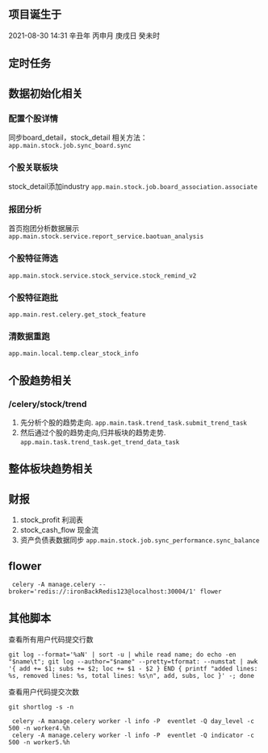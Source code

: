## 项目诞生于
2021-08-30 14:31
辛丑年 丙申月 庚戌日 癸未时

## 定时任务

## 数据初始化相关
### 配置个股详情
同步board_detail，stock_detail
相关方法：`app.main.stock.job.sync_board.sync`

### 个股关联板块
stock_detail添加industry
`app.main.stock.job.board_association.associate`

### 报团分析
首页抱团分析数据展示
`app.main.stock.service.report_service.baotuan_analysis`

### 个股特征筛选
`app.main.stock.service.stock_service.stock_remind_v2`

### 个股特征跑批
`app.main.rest.celery.get_stock_feature`

### 清数据重跑 
`app.main.local.temp.clear_stock_info`


## 个股趋势相关
### /celery/stock/trend
1. 先分析个股的趋势走向.
`app.main.task.trend_task.submit_trend_task`
2. 然后通过个股的趋势走向,归并板块的趋势走势.
`app.main.task.trend_task.get_trend_data_task`

## 整体板块趋势相关


## 财报

1. stock_profit 利润表
2. stock_cash_flow 现金流
3. 资产负债表数据同步
`app.main.stock.job.sync_performance.sync_balance`


## flower

```
 celery -A manage.celery --broker='redis://:ironBackRedis123@localhost:30004/1' flower
```

## 其他脚本

查看所有用户代码提交行数
```shell script
git log --format='%aN' | sort -u | while read name; do echo -en "$name\t"; git log --author="$name" --pretty=tformat: --numstat | awk '{ add += $1; subs += $2; loc += $1 - $2 } END { printf "added lines: %s, removed lines: %s, total lines: %s\n", add, subs, loc }' -; done
```

查看用户代码提交次数
```shell script
git shortlog -s -n
```

```
 celery -A manage.celery worker -l info -P  eventlet -Q day_level -c 500 -n worker4.%h
 celery -A manage.celery worker -l info -P  eventlet -Q indicator -c 500 -n worker5.%h
```